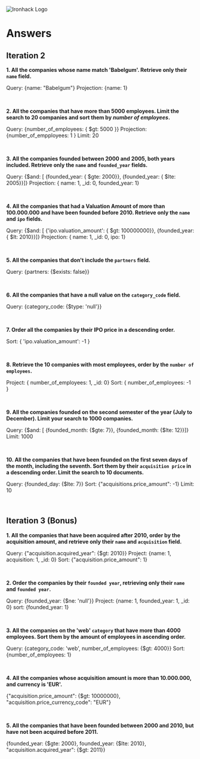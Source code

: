 ![Ironhack Logo](https://i.imgur.com/1QgrNNw.png)

# Answers

## Iteration 2

**1. All the companies whose name match 'Babelgum'. Retrieve only their `name` field.**

<!-- Your Query Goes Here -->
Query: {name: "Babelgum"}
Projection: {name: 1}

<br>

**2. All the companies that have more than 5000 employees. Limit the search to 20 companies and sort them by *number of employees*.**

<!-- Your Query Goes Here -->
Query: {number_of_employees: { $gt: 5000 }}
Projection: {number_of_empployees: 1 }
Limit: 20

<br>

**3. All the companies founded between 2000 and 2005, both years included. Retrieve only the `name` and `founded_year` fields.**

<!-- Your Query Goes Here -->
Query: {$and: [ {founded_year: { $gte: 2000}}, {founded_year: { $lte: 2005}}]}
Projection: { name: 1, _id: 0, founded_year: 1}

<br>

**4. All the companies that had a Valuation Amount of more than 100.000.000 and have been founded before 2010. Retrieve only the `name` and `ipo` fields.**

<!-- Your Query Goes Here -->
Query: {$and: [ {'ipo.valuation_amount': { $gt: 100000000}}, {founded_year: { $lt: 2010}}]}
Projection: { name: 1, _id: 0, ipo: 1}

<br>

**5. All the companies that don't include the `partners` field.**

<!-- Your Query Goes Here -->
Query: {partners: {$exists: false}}

<br>

**6. All the companies that have a null value on the `category_code` field.**

<!-- Your Query Goes Here -->
Query: {category_code: {$type: 'null'}}

<br>

**7. Order all the companies by their IPO price in a descending order.**

<!-- Your Query Goes Here -->
Sort: { 'ipo.valuation_amount': -1 }

<br>

**8. Retrieve the 10 companies with most employees, order by the `number of employees`.**

<!-- Your Query Goes Here -->
Project: { number_of_employees: 1, _id: 0}
Sort: { number_of_employees: -1 }

<br>

**9. All the companies founded on the second semester of the year (July to December). Limit your search to 1000 companies.**

<!-- Your Query Goes Here -->
Query: {$and: [ {founded_month: {$gte: 7}}, {founded_month: {$lte: 12}}]}
Limit: 1000

<br>

**10. All the companies that have been founded on the first seven days of the month, including the seventh. Sort them by their `acquisition price` in a descending order. Limit the search to 10 documents.**

<!-- Your Query Goes Here -->
Query: {founded_day: {$lte: 7}}
Sort: {"acquisitions.price_amount": -1}
Limit: 10

<br>

## Iteration 3 (Bonus)

**1. All the companies that have been acquired after 2010, order by the acquisition amount, and retrieve only their `name` and `acquisition` field.**

<!-- Your Query Goes Here -->
Query: {"acquisition.acquired_year": {$gt: 2010}}
Project: {name: 1, acquisition: 1, _id: 0}
Sort: {"acquisition.price_amount": 1}

<br>

**2. Order the companies by their `founded year`, retrieving only their `name` and `founded year`.**

<!-- Your Query Goes Here -->
Query: {founded_year: {$ne: 'null'}}
Project: {name: 1, founded_year: 1, _id: 0}
sort: {founded_year: 1}

<br>

**3. All the companies on the 'web' `category` that have more than 4000 employees. Sort them by the amount of employees in ascending order.**

<!-- Your Query Goes Here -->
Query: {category_code: 'web', number_of_employees: {$gt: 4000}}
Sort: {number_of_employees: 1}

<br>

**4. All the companies whose acquisition amount is more than 10.000.000, and currency is 'EUR'.**

<!-- Your Query Goes Here -->
{"acquisition.price_amount": {$gt: 10000000}, "acquisition.price_currency_code": "EUR"}

<br>

**5. All the companies that have been founded between 2000 and 2010, but have not been acquired before 2011.**

<!-- Your Query Goes Here -->
{founded_year: {$gte: 2000}, founded_year: {$lte: 2010}, "acquisition.acquired_year": {$gt: 2011}}

<br>

